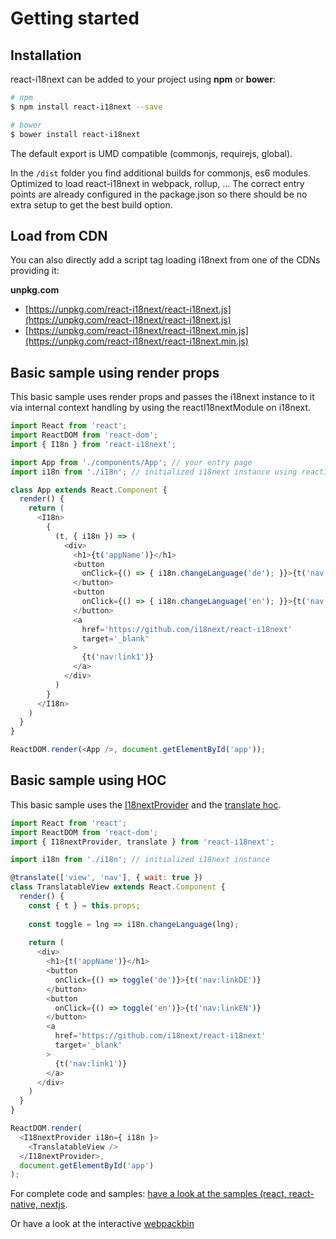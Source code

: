 <!-- toc -->
# Getting started

## Installation

react-i18next can be added to your project using **npm** or **bower**:

```bash
# npm
$ npm install react-i18next --save

# bower
$ bower install react-i18next
```

The default export is UMD compatible (commonjs, requirejs, global).

In the `/dist` folder you find additional builds for commonjs, es6 modules. Optimized to load react-i18next in webpack, rollup, ... The correct entry points are already configured in the package.json so there should be no extra setup to get the best build option.

## Load from CDN

You can also directly add a script tag loading i18next from one of the CDNs providing it:

**unpkg.com**

- [https://unpkg.com/react-i18next/react-i18next.js](https://unpkg.com/react-i18next/react-i18next.js)
- [https://unpkg.com/react-i18next/react-i18next.min.js](https://unpkg.com/react-i18next/react-i18next.min.js)

## Basic sample using render props

This basic sample uses render props and passes the i18next instance to it via internal context handling by using the reactI18nextModule on i18next.

```js
import React from 'react';
import ReactDOM from 'react-dom';
import { I18n } from 'react-i18next';

import App from './components/App'; // your entry page
import i18n from './i18n'; // initialized i18next instance using reactI18nextModule

class App extends React.Component {
  render() {
    return (
      <I18n>
        {
          (t, { i18n }) => (
            <div>
              <h1>{t('appName')}</h1>
              <button 
                onClick={() => { i18n.changeLanguage('de'); }}>{t('nav:linkDE')}
              </button>
              <button
                onClick={() => { i18n.changeLanguage('en'); }}>{t('nav:linkEN')}
              </button>
              <a
                href='https://github.com/i18next/react-i18next'
                target='_blank'
              >
                {t('nav:link1')}
              </a>
            </div>
          )
        }
      </I18n>
    )
  }
}

ReactDOM.render(<App />, document.getElementById('app'));
```

## Basic sample using HOC

This basic sample uses the [I18nextProvider](/components/i18nextprovider.md) and the [translate hoc](/components/translate-hoc.md).

```js
import React from 'react';
import ReactDOM from 'react-dom';
import { I18nextProvider, translate } from 'react-i18next';

import i18n from './i18n'; // initialized i18next instance

@translate(['view', 'nav'], { wait: true })
class TranslatableView extends React.Component {
  render() {
    const { t } = this.props;
    
    const toggle = lng => i18n.changeLanguage(lng);
    
    return (
      <div>
        <h1>{t('appName')}</h1>
        <button 
          onClick={() => toggle('de')}>{t('nav:linkDE')}
        </button>
        <button
          onClick={() => toggle('en')}>{t('nav:linkEN')}
        </button>
        <a
          href='https://github.com/i18next/react-i18next'
          target='_blank'
        >
          {t('nav:link1')}
        </a>
      </div>
    )
  }
}

ReactDOM.render(
  <I18nextProvider i18n={ i18n }>
    <TranslatableView />
  </I18nextProvider>,
  document.getElementById('app')
);
```

For complete code and samples: [have a look at the samples (react, react-native, nextjs](https://github.com/i18next/react-i18next/tree/master/example).

Or have a look at the interactive [webpackbin](https://www.webpackbin.com/bins/-KoCD3kvA-4QJNaHpkxi)

